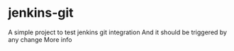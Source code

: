 # jenkins-git
A simple project to test jenkins git integration
And it should be triggered by any change
More info
